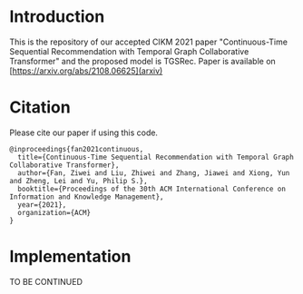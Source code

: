 # Introduction 
This is the repository of our accepted CIKM 2021 paper "Continuous-Time Sequential Recommendation with Temporal Graph Collaborative Transformer" and the proposed model is TGSRec. Paper is available on [https://arxiv.org/abs/2108.06625](arxiv)

# Citation
Please cite our paper if using this code. 
```
@inproceedings{fan2021continuous,
  title={Continuous-Time Sequential Recommendation with Temporal Graph Collaborative Transformer},
  author={Fan, Ziwei and Liu, Zhiwei and Zhang, Jiawei and Xiong, Yun and Zheng, Lei and Yu, Philip S.},
  booktitle={Proceedings of the 30th ACM International Conference on Information and Knowledge Management},
  year={2021},
  organization={ACM}
}
```

# Implementation
TO BE CONTINUED
